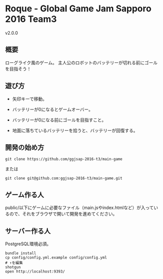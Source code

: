 # Roque - Global Game Jam Sapporo 2016 Team3
v2.0.0

## 概要
ローグライク風のゲーム。
主人公のロボットのバッテリーが切れる前にゴールを目指そう！

## 遊び方

- 矢印キーで移動。

- バッテリーが0になるとゲームオーバー。

- バッテリーが0になる前にゴールを目指すこと。

- 地面に落ちているバッテリーを拾うと、バッテリーが回復する。

## 開発の始め方

```
git clone https://github.com/ggjsap-2016-t3/main-game
```

または

```
git clone git@github.com:ggjsap-2016-t3/main-game.git
```

## ゲーム作る人
public/以下にゲームに必要なファイル（main.jsやindex.htmlなど）が入っているので、それをブラウザで開いて開発を進めてください。

## サーバー作る人
PostgreSQL環境必須。

```
bundle install
cp config/config.yml.example config/config.yml
# ↑を編集
shotgun
open http://localhost:9393/
```

